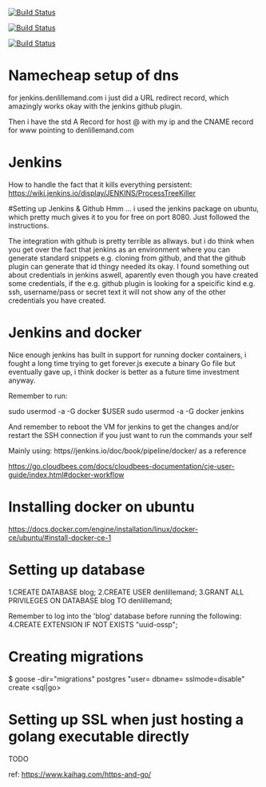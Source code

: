 [![Build Status](http://ec2-35-177-116-159.eu-west-2.compute.amazonaws.com:8080/job/blog/job/master/badge/icon)](http://ec2-35-177-116-159.eu-west-2.compute.amazonaws.com:8080/job/blog/job/master/)

[![Build Status](http://ec2-35-177-116-159.eu-west-2.compute.amazonaws.com:8080/job/blog/master/badge/icon)](http://ec2-35-177-116-159.eu-west-2.compute.amazonaws.com:8080/job/blog/master)

[![Build Status](http://ec2-35-177-116-159.eu-west-2.compute.amazonaws.com:8080/job/blog/job/master/98/badge/icon)](http://ec2-35-177-116-159.eu-west-2.compute.amazonaws.com:8080/job/blog/job/master/98/)

# Namecheap setup of dns
for jenkins.denlillemand.com i just did a URL redirect record, which amazingly works okay with the jenkins github plugin.

Then i have the std A Record for host @ with my ip 
and the CNAME record for www pointing to denlillemand.com

# Jenkins
How to handle the fact that it kills everything persistent:
https://wiki.jenkins.io/display/JENKINS/ProcessTreeKiller

#Setting up Jenkins & Github
Hmm ... i used the jenkins package on ubuntu, 
which pretty much gives it to you for free on port 8080.
Just followed the instructions. 

The integration with github is pretty terrible as allways. but i do think when you get over the fact that 
jenkins as an environment where you can generate standard snippets e.g. cloning from github, 
and that the github plugin can generate that id thingy needed its okay. 
I found something out about credentials in jenkins aswell, aparently even though you have created some credentials, if the e.g. github plugin is looking for a speicific kind e.g.  ssh, username/pass or secret text it will not show any of the other credentials you have created. 


# Jenkins and docker
Nice enough jenkins has built in support for running docker containers, i fought a long time trying to get forever.js execute a binary Go file but eventually gave up, i think docker is better as a future time investment anyway.

Remember to run: 

sudo usermod -a -G docker $USER
sudo usermod -a -G docker jenkins

And remember to reboot the VM for jenkins to get the changes and/or restart the SSH connection if you just want to 
run the commands your self


Mainly using: https//jenkins.io/doc/book/pipeline/docker/ as a reference

https://go.cloudbees.com/docs/cloudbees-documentation/cje-user-guide/index.html#docker-workflow

# Installing docker on ubuntu
https://docs.docker.com/engine/installation/linux/docker-ce/ubuntu/#install-docker-ce-1

# Setting up database

1.CREATE DATABASE blog;
2.CREATE USER denlillemand;
3.GRANT ALL PRIVILEGES ON DATABASE blog TO denlillemand;

Remember to log into the 'blog' database before running the following:
4.CREATE EXTENSION IF NOT EXISTS "uuid-ossp";


# Creating migrations
$ goose -dir="migrations" postgres "user=<dbusrname> dbname=<dbname> sslmode=disable"  create <migrationname> <sql|go>

# Setting up SSL when just hosting a golang executable directly
TODO

ref: https://www.kaihag.com/https-and-go/
